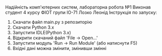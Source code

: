 Надійність комп'ютерних систем, лабораторна робота №1
Виконав студент 4 курсу ФІОТ групи ІО-71 Лозко Леонід
Інструкція по запуску:
  1. Скачати файл main.py з репозиторію
  2. Скачати Python 3.x
  3. Запустити IDLE(Python 3.x)
  4. Відкрити скачаний файл 'File -> Open...'
  5. Запустити модуль 'Run -> Run Module' (або натиснути F5)
  6. Вхідні дані можна змінити, змінивши змінні
